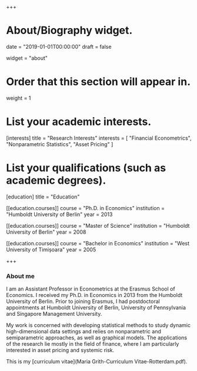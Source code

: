 +++
# About/Biography widget.

date = "2019-01-01T00:00:00"
draft = false

widget = "about"

# Order that this section will appear in.
weight = 1

# List your academic interests.
[interests]
  title = "Research Interests"
  interests = [
    "Financial Econometrics",
    "Nonparametric Statistics",
    "Asset Pricing"
  ]

# List your qualifications (such as academic degrees).
[education]
  title = "Education"

[[education.courses]]
  course = "Ph.D. in Economics"
  institution = "Humboldt University of Berlin"
  year = 2013

[[education.courses]]
  course = "Master of Science"
  institution = "Humboldt University of Berlin"
  year = 2008

[[education.courses]]
  course = "Bachelor in Economics"
  institution = "West University of Timișoara"
  year = 2005

+++

### About me

I am an Assistant Professor in Econometrics at the Erasmus School of Economics. I received my Ph.D. in Economics in 2013 from the Humboldt University of Berlin. Prior to joining Erasmus, I had postdoctoral appointments at Humboldt University of Berlin, University of Pennsylvania and Singapore Management University.

My work is concerned with developing statistical methods to study dynamic high-dimensional data settings and relies on nonparametric and semiparametric approaches, as well as graphical models. The applications of the research lie mostly in the field of finance, where I am particularly interested in asset pricing and systemic risk.

This is my [curriculum vitae](Maria Grith-Curriculum Vitae-Rotterdam.pdf).
